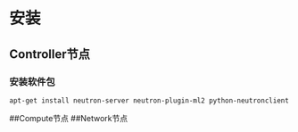 # 安装

## Controller节点
### 安装软件包
```
apt-get install neutron-server neutron-plugin-ml2 python-neutronclient
```
##Compute节点
##Network节点